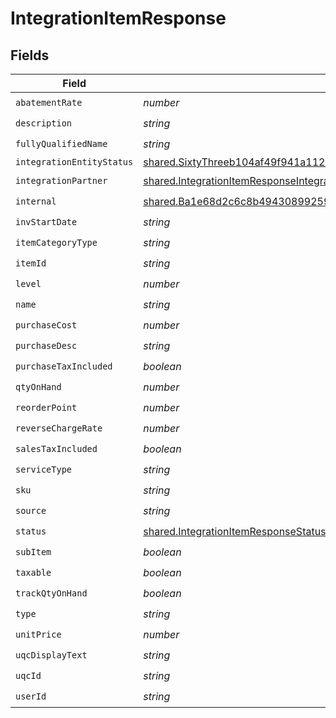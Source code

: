 # IntegrationItemResponse


## Fields

| Field                                                                                                                                                                                     | Type                                                                                                                                                                                      | Required                                                                                                                                                                                  | Description                                                                                                                                                                               |
| ----------------------------------------------------------------------------------------------------------------------------------------------------------------------------------------- | ----------------------------------------------------------------------------------------------------------------------------------------------------------------------------------------- | ----------------------------------------------------------------------------------------------------------------------------------------------------------------------------------------- | ----------------------------------------------------------------------------------------------------------------------------------------------------------------------------------------- |
| `abatementRate`                                                                                                                                                                           | *number*                                                                                                                                                                                  | :heavy_check_mark:                                                                                                                                                                        | N/A                                                                                                                                                                                       |
| `description`                                                                                                                                                                             | *string*                                                                                                                                                                                  | :heavy_check_mark:                                                                                                                                                                        | N/A                                                                                                                                                                                       |
| `fullyQualifiedName`                                                                                                                                                                      | *string*                                                                                                                                                                                  | :heavy_check_mark:                                                                                                                                                                        | N/A                                                                                                                                                                                       |
| `integrationEntityStatus`                                                                                                                                                                 | [shared.SixtyThreeb104af49f941a112cbf8987ad15398351abae11639690db561784bb86bb07e](../../../sdk/models/shared/sixtythreeb104af49f941a112cbf8987ad15398351abae11639690db561784bb86bb07e.md) | :heavy_minus_sign:                                                                                                                                                                        | N/A                                                                                                                                                                                       |
| `integrationPartner`                                                                                                                                                                      | [shared.IntegrationItemResponseIntegrationPartner](../../../sdk/models/shared/integrationitemresponseintegrationpartner.md)                                                               | :heavy_check_mark:                                                                                                                                                                        | N/A                                                                                                                                                                                       |
| `internal`                                                                                                                                                                                | [shared.Ba1e68d2c6c8b49430899259f36f87a41c61b4ac30af07a7a790a5f30d2a1847](../../../sdk/models/shared/ba1e68d2c6c8b49430899259f36f87a41c61b4ac30af07a7a790a5f30d2a1847.md)                 | :heavy_check_mark:                                                                                                                                                                        | N/A                                                                                                                                                                                       |
| `invStartDate`                                                                                                                                                                            | *string*                                                                                                                                                                                  | :heavy_check_mark:                                                                                                                                                                        | N/A                                                                                                                                                                                       |
| `itemCategoryType`                                                                                                                                                                        | *string*                                                                                                                                                                                  | :heavy_check_mark:                                                                                                                                                                        | N/A                                                                                                                                                                                       |
| `itemId`                                                                                                                                                                                  | *string*                                                                                                                                                                                  | :heavy_check_mark:                                                                                                                                                                        | N/A                                                                                                                                                                                       |
| `level`                                                                                                                                                                                   | *number*                                                                                                                                                                                  | :heavy_check_mark:                                                                                                                                                                        | N/A                                                                                                                                                                                       |
| `name`                                                                                                                                                                                    | *string*                                                                                                                                                                                  | :heavy_check_mark:                                                                                                                                                                        | N/A                                                                                                                                                                                       |
| `purchaseCost`                                                                                                                                                                            | *number*                                                                                                                                                                                  | :heavy_check_mark:                                                                                                                                                                        | N/A                                                                                                                                                                                       |
| `purchaseDesc`                                                                                                                                                                            | *string*                                                                                                                                                                                  | :heavy_check_mark:                                                                                                                                                                        | N/A                                                                                                                                                                                       |
| `purchaseTaxIncluded`                                                                                                                                                                     | *boolean*                                                                                                                                                                                 | :heavy_check_mark:                                                                                                                                                                        | N/A                                                                                                                                                                                       |
| `qtyOnHand`                                                                                                                                                                               | *number*                                                                                                                                                                                  | :heavy_check_mark:                                                                                                                                                                        | N/A                                                                                                                                                                                       |
| `reorderPoint`                                                                                                                                                                            | *number*                                                                                                                                                                                  | :heavy_check_mark:                                                                                                                                                                        | N/A                                                                                                                                                                                       |
| `reverseChargeRate`                                                                                                                                                                       | *number*                                                                                                                                                                                  | :heavy_check_mark:                                                                                                                                                                        | N/A                                                                                                                                                                                       |
| `salesTaxIncluded`                                                                                                                                                                        | *boolean*                                                                                                                                                                                 | :heavy_check_mark:                                                                                                                                                                        | N/A                                                                                                                                                                                       |
| `serviceType`                                                                                                                                                                             | *string*                                                                                                                                                                                  | :heavy_check_mark:                                                                                                                                                                        | N/A                                                                                                                                                                                       |
| `sku`                                                                                                                                                                                     | *string*                                                                                                                                                                                  | :heavy_check_mark:                                                                                                                                                                        | N/A                                                                                                                                                                                       |
| `source`                                                                                                                                                                                  | *string*                                                                                                                                                                                  | :heavy_check_mark:                                                                                                                                                                        | N/A                                                                                                                                                                                       |
| `status`                                                                                                                                                                                  | [shared.IntegrationItemResponseStatus](../../../sdk/models/shared/integrationitemresponsestatus.md)                                                                                       | :heavy_check_mark:                                                                                                                                                                        | N/A                                                                                                                                                                                       |
| `subItem`                                                                                                                                                                                 | *boolean*                                                                                                                                                                                 | :heavy_check_mark:                                                                                                                                                                        | N/A                                                                                                                                                                                       |
| `taxable`                                                                                                                                                                                 | *boolean*                                                                                                                                                                                 | :heavy_check_mark:                                                                                                                                                                        | N/A                                                                                                                                                                                       |
| `trackQtyOnHand`                                                                                                                                                                          | *boolean*                                                                                                                                                                                 | :heavy_check_mark:                                                                                                                                                                        | N/A                                                                                                                                                                                       |
| `type`                                                                                                                                                                                    | *string*                                                                                                                                                                                  | :heavy_check_mark:                                                                                                                                                                        | N/A                                                                                                                                                                                       |
| `unitPrice`                                                                                                                                                                               | *number*                                                                                                                                                                                  | :heavy_check_mark:                                                                                                                                                                        | N/A                                                                                                                                                                                       |
| `uqcDisplayText`                                                                                                                                                                          | *string*                                                                                                                                                                                  | :heavy_check_mark:                                                                                                                                                                        | N/A                                                                                                                                                                                       |
| `uqcId`                                                                                                                                                                                   | *string*                                                                                                                                                                                  | :heavy_check_mark:                                                                                                                                                                        | N/A                                                                                                                                                                                       |
| `userId`                                                                                                                                                                                  | *string*                                                                                                                                                                                  | :heavy_check_mark:                                                                                                                                                                        | N/A                                                                                                                                                                                       |